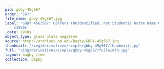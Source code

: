 ```yaml
---
pid: gbby-45g567
order: '567'
file_name: gbby-45g567.jpg
label: 'GBBY 45G/567: Golfers (Unidentified, not Students) Notre Dame Golf Course
  - c1930s'
_date: 1930s
object_type: glass plate negative
source: http://archives.nd.edu/Bagby/GBBY-45g567.jpg
thumbnail: "/img/derivatives/simple/gbby-45g567/thumbnail.jpg"
full: "/img/derivatives/simple/gbby-45g567/fullwidth.jpg"
layout: bagby_item
collection: bagby
---
```

